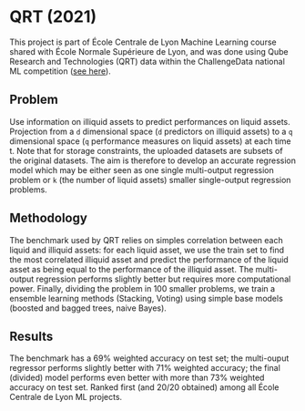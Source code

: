 # QRT (2021)

This project is part of École Centrale de Lyon Machine Learning course shared with École Normale Supérieure de Lyon, and was done using Qube Research and Technologies (QRT) data within the ChallengeData national ML competition (<a href="https://challengedata.ens.fr/">see here</a>). 

## Problem 
Use information on illiquid assets to predict performances on liquid assets. Projection from a `d` dimensional space (`d` predictors on illiquid assets) to a `q` dimensional space (`q` performance measures on liquid assets) at each time t. Note that for storage constraints, the uploaded datasets are subsets of the original datasets. The aim is therefore to develop an accurate regression model which may be either seen as one single multi-output regression problem or `k` (the number of liquid assets) smaller single-output regression problems.

## Methodology 
The benchmark used by QRT relies on simples correlation between each liquid and illiquid assets: for each liquid asset, we use the train set to find the most correlated illiquid asset and predict the performance of the liquid asset as being equal to the performance of the illiquid asset. The multi-output regression performs slightly better but requires more computational power. Finally, dividing the problem in 100 smaller problems, we train a ensemble learning methods (Stacking, Voting) using simple base models (boosted and bagged trees, naive Bayes).  

## Results
The benchmark has a 69% weighted accuracy on test set; the multi-ouput regressor performs slightly better with 71% weighted accuracy; the final (divided) model performs even better with more than 73% weighted accuracy on test set. Ranked first (and 20/20 obtained) among all École Centrale de Lyon ML projects. 
